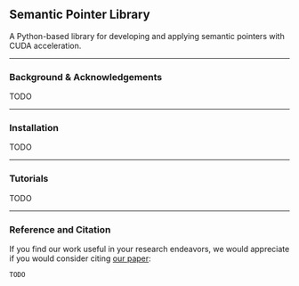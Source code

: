 ## Semantic Pointer Library
A Python-based library for developing and applying semantic pointers with CUDA acceleration.

---

### Background & Acknowledgements

TODO

---

### Installation

TODO

---

### Tutorials

TODO

---

### Reference and Citation

If you find our work useful in your research endeavors, we would appreciate if you would consider citing [our paper]():
```
TODO
```

